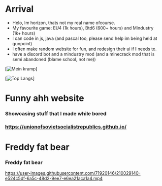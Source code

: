 # Arrival
- Helo, Im horizon, thats not my real name ofcourse.
- My favourite game: EU4 (1k hours), Btd6 (600+ hours) and Mindustry (1k+ hours)
- I can code in js, java (and pascal too, please send help im being held at gunpoint)
- I often make random website for fun, and redesign their ui if I needs to.
- have a discord bot and a mindustry mod (and a minecrack mod that is semi abandoned (blame school, not me))

[![Mein kramp](https://github-readme-stats.vercel.app/api?username=UnionofSovietSocialistRepublics&include_all_commits=true&hide_border=false&count_private=true&show_icons=true&theme=dark&title_color=ffffff&text_color=6f6f6f)]

[![Top Langs](https://github-readme-stats.vercel.app/api/top-langs/?username=UnionofSovietSocialistRepublics&include_all_commits=true&hide_border=false&count_private=true&show_icons=true&theme=dark&title_color=ffffff&text_color=6f6f6f)]

# Funny ahh website
### Showcasing stuff that I made while bored
### https://unionofsovietsocialistrepublics.github.io/

# Freddy fat bear
### Freddy fat bear
https://user-images.githubusercontent.com/71920146/210029140-e524c5df-6a5c-48d2-9ee7-e6ea21aca1a4.mp4

